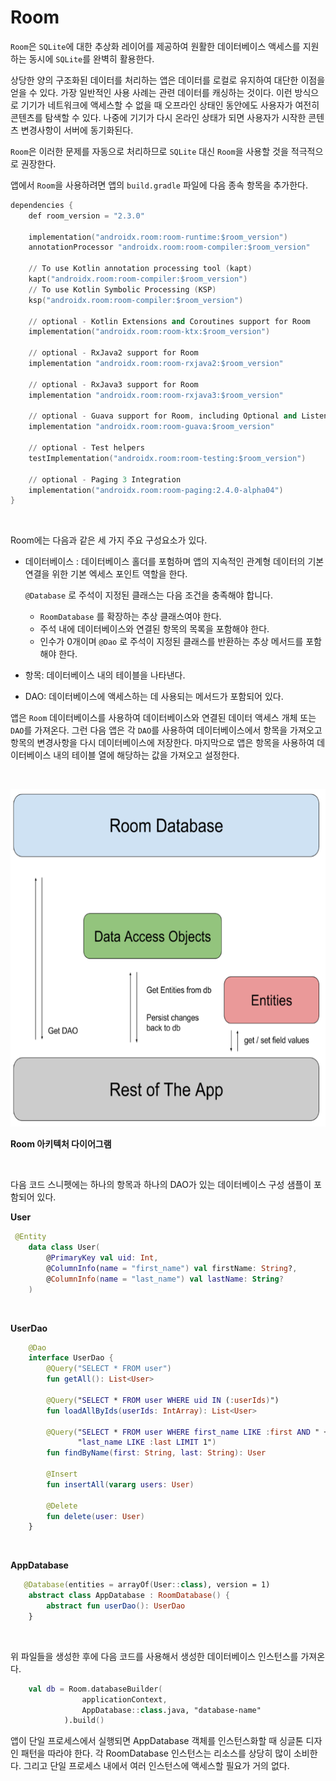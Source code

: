 # Room

`Room`은 `SQLite`에 대한 추상화 레이어를 제공하여 원활한 데이터베이스 액세스를 지원하는 동시에 `SQLite`를 완벽히 활용한다.

상당한 양의 구조화된 데이터를 처리하는 앱은 데이터를 로컬로 유지하여 대단한 이점을 얻을 수 있다. 가장 일반적인 사용 사례는 관련 데이터를 캐싱하는 것이다. 이런 방식으로 기기가 네트워크에 액세스할 수 없을 때 오프라인 상태인 동안에도 사용자가 여전히 콘텐츠를 탐색할 수 있다. 나중에 기기가 다시 온라인 상태가 되면 사용자가 시작한 콘텐츠 변경사항이 서버에 동기화된다.

`Room`은 이러한 문제를 자동으로 처리하므로 `SQLite` 대신 `Room`을 사용할 것을 적극적으로 권장한다.

앱에서 `Room`을 사용하려면 앱의 `build.gradle` 파일에 다음 종속 항목을 추가한다.

```s
dependencies {
    def room_version = "2.3.0"

    implementation("androidx.room:room-runtime:$room_version")
    annotationProcessor "androidx.room:room-compiler:$room_version"

    // To use Kotlin annotation processing tool (kapt)
    kapt("androidx.room:room-compiler:$room_version")
    // To use Kotlin Symbolic Processing (KSP)
    ksp("androidx.room:room-compiler:$room_version")

    // optional - Kotlin Extensions and Coroutines support for Room
    implementation("androidx.room:room-ktx:$room_version")

    // optional - RxJava2 support for Room
    implementation "androidx.room:room-rxjava2:$room_version"

    // optional - RxJava3 support for Room
    implementation "androidx.room:room-rxjava3:$room_version"

    // optional - Guava support for Room, including Optional and ListenableFuture
    implementation "androidx.room:room-guava:$room_version"

    // optional - Test helpers
    testImplementation("androidx.room:room-testing:$room_version")

    // optional - Paging 3 Integration
    implementation("androidx.room:room-paging:2.4.0-alpha04")
}
```

<br/>

Room에는 다음과 같은 세 가지 주요 구성요소가 있다.

- 데이터베이스 : 데이터베이스 홀더를 포험하며 앱의 지속적인 관계형 데이터의 기본 연결을 위한 기본 엑세스 포인트 역할을 한다.

  `@Database` 로 주석이 지정된 클래스는 다음 조건을 충족해야 합니다.

  - `RoomDatabase` 를 확장하는 추상 클래스여야 한다.
  - 주석 내에 데이터베이스와 연결된 항목의 목록을 포함해야 한다.
  - 인수가 0개이며 `@Dao` 로 주석이 지정된 클래스를 반환하는 추상 메서드를 포함해야 한다.

- 항목: 데이터베이스 내의 테이블을 나타낸다.

- DAO: 데이터베이스에 액세스하는 데 사용되는 메서드가 포함되어 있다.

앱은 `Room` 데이터베이스를 사용하여 데이터베이스와 연결된 데이터 액세스 개체 또는 `DAO`를 가져온다. 그런 다음 앱은 각 `DAO`를 사용하여 데이터베이스에서 항목을 가져오고 항목의 변경사항을 다시 데이터베이스에 저장한다. 마지막으로 앱은 항목을 사용하여 데이터베이스 내의 테이블 열에 해당하는 값을 가져오고 설정한다.

<br>

<p align="center">

<img src="https://github.com/KCSGround/TIL/blob/master/assets/room_architecture.PNG" width="600px" height="540px"/>

</p>

**Room 아키텍처 다이어그램**

<br>

다음 코드 스니펫에는 하나의 항목과 하나의 DAO가 있는 데이터베이스 구성 샘플이 포함되어 있다.

**User**

```kotlin
 @Entity
    data class User(
        @PrimaryKey val uid: Int,
        @ColumnInfo(name = "first_name") val firstName: String?,
        @ColumnInfo(name = "last_name") val lastName: String?
    )
```

<br/>

**UserDao**

```kotlin
    @Dao
    interface UserDao {
        @Query("SELECT * FROM user")
        fun getAll(): List<User>

        @Query("SELECT * FROM user WHERE uid IN (:userIds)")
        fun loadAllByIds(userIds: IntArray): List<User>

        @Query("SELECT * FROM user WHERE first_name LIKE :first AND " +
               "last_name LIKE :last LIMIT 1")
        fun findByName(first: String, last: String): User

        @Insert
        fun insertAll(vararg users: User)

        @Delete
        fun delete(user: User)
    }

```

<br/>

**AppDatabase**

```kotlin
   @Database(entities = arrayOf(User::class), version = 1)
    abstract class AppDatabase : RoomDatabase() {
        abstract fun userDao(): UserDao
    }
```

<br/>

위 파일들을 생성한 후에 다음 코드를 사용해서 생성한 데이터베이스 인스턴스를 가져온다.

```kotlin
    val db = Room.databaseBuilder(
                applicationContext,
                AppDatabase::class.java, "database-name"
            ).build()
```

앱이 단일 프로세스에서 실행되면 AppDatabase 객체를 인스턴스화할 때 싱글톤 디자인 패턴을 따라야 한다. 각 RoomDatabase 인스턴스는 리소스를 상당히 많이 소비한다. 그리고 단일 프로세스 내에서 여러 인스턴스에 액세스할 필요가 거의 없다.
